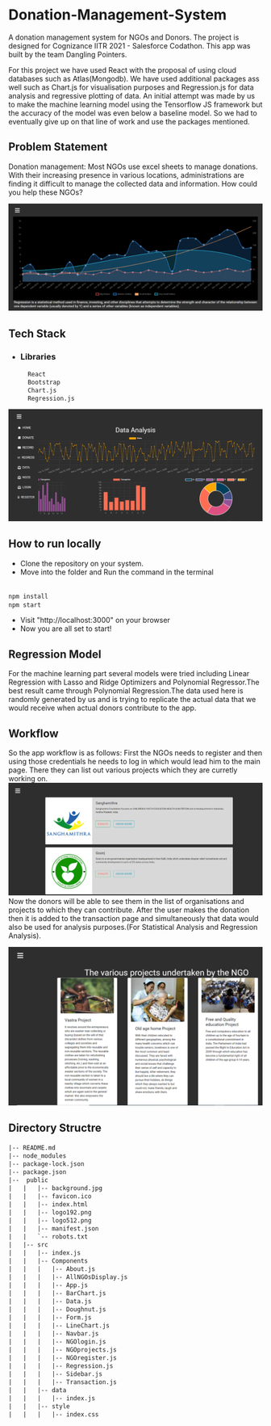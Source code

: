 # Donation-Management-System
A donation management system for NGOs and Donors. The project is designed for Cognizance IITR 2021 - Salesforce Codathon.
This app was built by the team Dangling Pointers.

For this project we have used React with the proposal of using cloud databases such as Atlas(Mongodb).
We have used additional packages ass well such as Chart.js for visualisation purposes and Regression.js for data analysis and regressive plotting of data.
An initial attempt was made by us to make the machine learning model using the Tensorflow JS framework but the accuracy of the model was even below a baseline model.
So we had to eventually give up on that line of work and use the packages mentioned.

## Problem Statement
Donation management:
Most NGOs use excel sheets to manage donations. With their
increasing presence in various locations, administrations are finding it
difficult to manage the collected data and information. How could you help
these NGOs?

![homepage](images/s2.PNG)

## Tech Stack

- ### Libraries

        React
        Bootstrap
        Chart.js
        Regression.js

![homepage](images/s1.PNG)

## How to run locally

- Clone the repository on your system.
- Move into the folder and Run the command in the terminal

```js

npm install
npm start

```

- Visit "http://localhost:3000" on your browser
- Now you are all set to start!

## Regression Model

For the machine learning part several models were tried including Linear Regression with Lasso and Ridge Optimizers and Polynomial Regressor.The best result came through Polynomial Regression.The data used here is randomly generated by us and is trying to replicate the actual data that we would receive when actual donors contribute to the app.

## Workflow

So the app workflow is as follows:
First the NGOs needs to register and then using those credentials he needs to log in which would lead him to the main page. There they can list out various projects which they are curretly working on.
![homepage](images/s3.PNG)
Now the donors will be able to see them in the list of organisations and projects to which they can contribute.
After the user makes the donation then it is added to the transaction page and simultaneously that data would also be used for analysis purposes.(For Statistical Analysis and Regression Analysis).

![homepage](images/s4.PNG)

## Directory Structre

```
|-- README.md
|-- node_modules
|-- package-lock.json
|-- package.json
|--  public
|   |   |-- background.jpg
|   |   |-- favicon.ico
|   |   |-- index.html
|   |   |-- logo192.png
|   |   |-- logo512.png
|   |   |-- manifest.json
|   |   `-- robots.txt
|   |-- src
|   |   |-- index.js
|   |   |-- Components
|   |   |   |-- About.js
|   |   |   |-- AllNGOsDisplay.js
|   |   |   |-- App.js
|   |   |   |-- BarChart.js
|   |   |   |-- Data.js
|   |   |   |-- Doughnut.js
|   |   |   |-- Form.js
|   |   |   |-- LineChart.js
|   |   |   |-- Navbar.js
|   |   |   |-- NGOlogin.js
|   |   |   |-- NGOprojects.js
|   |   |   |-- NGOregister.js
|   |   |   |-- Regression.js
|   |   |   |-- Sidebar.js
|   |   |   |-- Transaction.js
|   |   |-- data
|   |   |   |-- index.js
|   |   |-- style
|   |   |   |-- index.css

```
